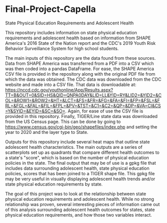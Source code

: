 # Final-Project-Capella
State Physical Education Requirements and Adolescent Health

This repository includes information on state physical education requirements and adolescent health based on information from SHAPE America's 2016 State of the Nation report and the CDC's 2019 Youth Risk Behavior Surveillance System for high school students.

The main inputs of this repository are the data found from these sources. Data from SHAPE America was transferred from a PDF into a CSV which was then coded into a pandas DataFrame. For ease, the SHAPE America CSV file is provided in the repository along with the original PDF file from which the data was obtained. The CDC data was downloaded from the CDC website and made into a CSV file. That data is downloadable at: https://nccd.cdc.gov/youthonline/App/Results.aspx?TT=B&OUT=0&SID=HS&QID=QNPA0DAY&LID=LL&YID=RY&LID2=&YID2=&COL=&ROW1=&ROW2=&HT=&LCT=&FS=&FR=&FG=&FA=&FI=&FP=&FSL=&FRL=&FGL=&FAL=&FIL=&FPL=&PV=&TST=&C1=&C2=&QP=&DP=&VA=CI&CS=Y&SYID=&EYID=&SC=&SO=. Again, for ease of use the CSV file is provided in this repository. Finally, TIGER/Line state data was downloaded from the US Census page. This can be done by going to https://www.census.gov/cgi-bin/geo/shapefiles/index.php and setting the year to 2020 and the layer type to State.

Outputs for this repository include several heat maps that outline state adolescent health characteristics. The main outputs are a series of scatterplots set up as quadrants that compare different health outcomes to a state's "score", which is based on the number of physical education policies in the state. The final output that may be of use is a gpkg file that includes data surrounding adolescent health, state physical education policies, scores that has been joined to a TIGER shape file. This gpkg file may be very useful in visually displaying adolescent health trends and/or state physical education requirements by state.

The goal of this project was to look at the relationship between state physical education requirements and adolescent health. While no strong relationship was proven, several interesting pieces of information came out of this analysis surrounding adolescent health outcomes for states, state physical education requirements, and how those two variables interact.
